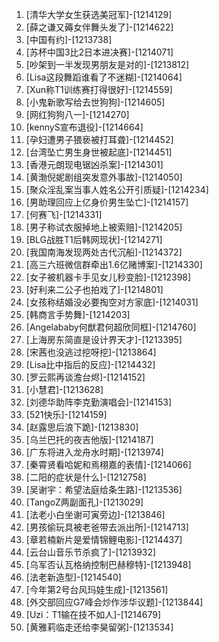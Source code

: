 
1. [清华大学女生获选美冠军]-[1214129]
1. [薛之谦又薅女伴舞头发了]-[1214622]
1. [中国有约]-[1213738]
1. [苏杯中国3比2日本进决赛]-[1214071]
1. [吵架到一半发现男朋友是对的]-[1213812]
1. [Lisa这段舞蹈谁看了不迷糊]-[1214064]
1. [Xun称T1训练赛打得很好]-[1214559]
1. [小鬼新歌写给去世狗狗]-[1214605]
1. [网红狗狗八一]-[1214270]
1. [kennyS宣布退役]-[1214664]
1. [孕妇遭男子猥亵被打耳聋]-[1214452]
1. [台湾坠亡男生身世被起底]-[1214451]
1. [香港元朗现电锯凶杀案]-[1214301]
1. [黄渤倪妮剧组突发意外事故]-[1214050]
1. [聚众淫乱案当事人姓名公开引质疑]-[1214234]
1. [男助理回应上亿身价男生坠亡]-[1214157]
1. [何赛飞]-[1214331]
1. [男子称试衣服掉地上被索赔]-[1214205]
1. [BLG战胜T1后韩网现状]-[1214271]
1. [我国南海发现两处古代沉船]-[1214372]
1. [高三六班微信群牵出1.6亿赌博案]-[1214330]
1. [女子被机器卡手见女儿秒变脸]-[1212398]
1. [好利来二公子也拍戏了]-[1214801]
1. [女孩称结婚没必要掏空对方家底]-[1214031]
1. [韩商言手势舞]-[1214203]
1. [Angelababy何猷君何超欣同框]-[1214760]
1. [上海房东简直是设计界天才]-[1213395]
1. [宋茜也没逃过挖呀挖]-[1213864]
1. [Lisa比中指后的反应]-[1214432]
1. [罗云熙再谈澹台烬]-[1214152]
1. [小慧君]-[1213628]
1. [刘德华助阵李克勤演唱会]-[1214153]
1. [521快乐]-[1214159]
1. [赵露思后浪下跪]-[1213830]
1. [乌兰巴托的夜吉他版]-[1214187]
1. [广东将进入龙舟水时期]-[1213974]
1. [秦霄贤看哈妮和焉栩嘉的表情]-[1214066]
1. [二阳的症状是什么]-[1212758]
1. [吴谢宇：希望法庭给条生路]-[1213536]
1. [TangoZ两副面孔]-[1213029]
1. [法老小白坐谢可寅旁边]-[1213846]
1. [男孩偷玩具被老爸带去派出所]-[1214713]
1. [章若楠新片是爱情锦鲤电影]-[1214437]
1. [云台山音乐节杀疯了]-[1213932]
1. [乌军否认瓦格纳控制巴赫穆特]-[1213948]
1. [法老新造型]-[1214540]
1. [今年第2号台风玛娃生成]-[1213561]
1. [外交部回应G7峰会炒作涉华议题]-[1213844]
1. [Uzi：T1输在技不如人]-[1214679]
1. [黄雅莉临走还给李昊留粥]-[1213534]